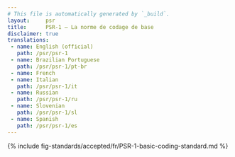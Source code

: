 ```yaml
---
# This file is automatically generated by `_build`.
layout:     psr
title:      PSR-1 — La norme de codage de base
disclaimer: true
translations:
 - name: English (official)
   path: /psr/psr-1
 - name: Brazilian Portuguese
   path: /psr/psr-1/pt-br
 - name: French
 - name: Italian
   path: /psr/psr-1/it
 - name: Russian
   path: /psr/psr-1/ru
 - name: Slovenian
   path: /psr/psr-1/sl
 - name: Spanish
   path: /psr/psr-1/es
---
```

{% include fig-standards/accepted/fr/PSR-1-basic-coding-standard.md %}
